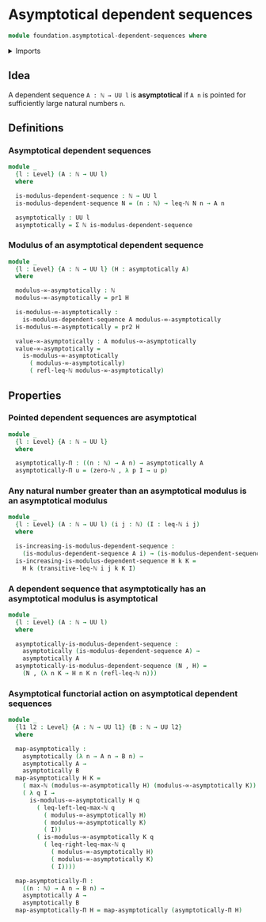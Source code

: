 # Asymptotical dependent sequences

```agda
module foundation.asymptotical-dependent-sequences where
```

<details><summary>Imports</summary>

```agda
open import elementary-number-theory.inequality-natural-numbers
open import elementary-number-theory.maximum-natural-numbers
open import elementary-number-theory.natural-numbers

open import foundation.dependent-pair-types
open import foundation.dependent-sequences
open import foundation.functoriality-dependent-pair-types
open import foundation.universe-levels
```

</details>

## Idea

A dependent sequence `A : ℕ → UU l` is **asymptotical** if `A n` is pointed for
sufficiently large natural numbers `n`.

## Definitions

### Asymptotical dependent sequences

```agda
module _
  {l : Level} (A : ℕ → UU l)
  where

  is-modulus-dependent-sequence : ℕ → UU l
  is-modulus-dependent-sequence N = (n : ℕ) → leq-ℕ N n → A n

  asymptotically : UU l
  asymptotically = Σ ℕ is-modulus-dependent-sequence
```

### Modulus of an asymptotical dependent sequence

```agda
module _
  {l : Level} {A : ℕ → UU l} (H : asymptotically A)
  where

  modulus-∞-asymptotically : ℕ
  modulus-∞-asymptotically = pr1 H

  is-modulus-∞-asymptotically :
    is-modulus-dependent-sequence A modulus-∞-asymptotically
  is-modulus-∞-asymptotically = pr2 H

  value-∞-asymptotically : A modulus-∞-asymptotically
  value-∞-asymptotically =
    is-modulus-∞-asymptotically
      ( modulus-∞-asymptotically)
      ( refl-leq-ℕ modulus-∞-asymptotically)
```

## Properties

### Pointed dependent sequences are asymptotical

```agda
module _
  {l : Level} {A : ℕ → UU l}
  where

  asymptotically-Π : ((n : ℕ) → A n) → asymptotically A
  asymptotically-Π u = (zero-ℕ , λ p I → u p)
```

### Any natural number greater than an asymptotical modulus is an asymptotical modulus

```agda
module _
  {l : Level} (A : ℕ → UU l) (i j : ℕ) (I : leq-ℕ i j)
  where

  is-increasing-is-modulus-dependent-sequence :
    (is-modulus-dependent-sequence A i) → (is-modulus-dependent-sequence A j)
  is-increasing-is-modulus-dependent-sequence H k K =
    H k (transitive-leq-ℕ i j k K I)
```

### A dependent sequence that asymptotically has an asymptotical modulus is asymptotical

```agda
module _
  {l : Level} (A : ℕ → UU l)
  where

  asymptotically-is-modulus-dependent-sequence :
    asymptotically (is-modulus-dependent-sequence A) →
    asymptotically A
  asymptotically-is-modulus-dependent-sequence (N , H) =
    (N , (λ n K → H n K n (refl-leq-ℕ n)))
```

### Asymptotical functorial action on asymptotical dependent sequences

```agda
module _
  {l1 l2 : Level} {A : ℕ → UU l1} {B : ℕ → UU l2}
  where

  map-asymptotically :
    asymptotically (λ n → A n → B n) →
    asymptotically A →
    asymptotically B
  map-asymptotically H K =
    ( max-ℕ (modulus-∞-asymptotically H) (modulus-∞-asymptotically K)) ,
    ( λ q I →
      is-modulus-∞-asymptotically H q
        ( leq-left-leq-max-ℕ q
          ( modulus-∞-asymptotically H)
          ( modulus-∞-asymptotically K)
          ( I))
        ( is-modulus-∞-asymptotically K q
          ( leq-right-leq-max-ℕ q
            ( modulus-∞-asymptotically H)
            ( modulus-∞-asymptotically K)
            ( I))))

  map-asymptotically-Π :
    ((n : ℕ) → A n → B n) →
    asymptotically A →
    asymptotically B
  map-asymptotically-Π H = map-asymptotically (asymptotically-Π H)
```
